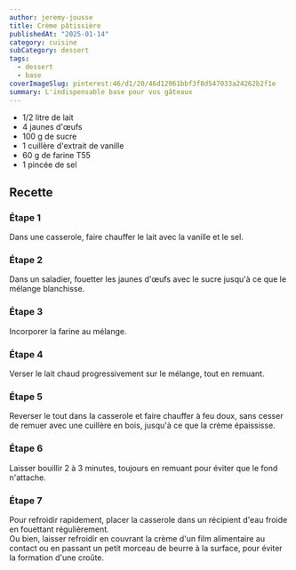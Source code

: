 ```yaml
---
author: jeremy-jousse
title: Crème pâtissière
publishedAt: "2025-01-14"
category: cuisine
subCategory: dessert
tags:
  - dessert
  - base
coverImageSlug: pinterest:46/d1/20/46d12061bbf3f8d547033a24262b2f1e
summary: L'indispensable base pour vos gâteaux
---
```


- 1/2 litre de lait
- 4 jaunes d'œufs
- 100 g de sucre
- 1 cuillère d'extrait de vanille
- 60 g de farine T55
- 1 pincée de sel

## Recette

### Étape 1

Dans une casserole, faire chauffer le lait avec la vanille et le sel.

### Étape 2

Dans un saladier, fouetter les jaunes d'œufs avec le sucre jusqu'à ce que le mélange blanchisse.

### Étape 3

Incorporer la farine au mélange.

### Étape 4

Verser le lait chaud progressivement sur le mélange, tout en remuant.

### Étape 5

Reverser le tout dans la casserole et faire chauffer à feu doux, sans cesser de remuer avec une cuillère en bois, jusqu'à ce que la crème épaississe.

### Étape 6

Laisser bouillir 2 à 3 minutes, toujours en remuant pour éviter que le fond n'attache.

### Étape 7

Pour refroidir rapidement, placer la casserole dans un récipient d'eau froide en fouettant régulièrement.  
Ou bien, laisser refroidir en couvrant la crème d'un film alimentaire au contact ou en passant un petit morceau de beurre à la surface, pour éviter la formation d'une croûte.
